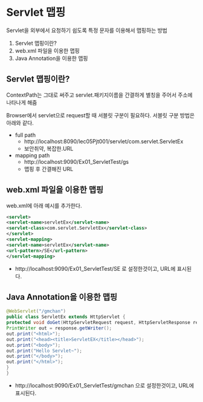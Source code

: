 # Servlet 맵핑

Servlet을 외부에서 요청하기 쉽도록 특정 문자를 이용해서 맵핑하는 방법

1. Servlet 맵핑이란?
2. web.xml 파일을 이용한 맵핑
3. Java Annotation을 이용한 맵핑

## Servlet 맵핑이란?

ContextPath는 그대로 써주고 servlet.패키지이름을 간결하게 별칭을 주어서 주소에 나타나게 해줌

Browser에서 servlet으로 request할 때 서블릿 구분이 필요하다. 서블릿 구분 방법은 아래와 같다.

- full path
  - http://localhost:8090/lec05Pjt001/servlet/com.servlet.ServletEx
  - 보안취약, 복잡한.URL
- mapping path
  - http://localhost:9090/Ex01_ServletTest/gs
  - 맵핑 후 간결해진 URL

## web.xml 파일을 이용한 맵핑

web.xml에 아래 예시를 추가한다.

```xml
<servlet>
<servlet-name>servletEx</servlet-name>
<servlet-class>com.servlet.ServletEx</servlet-class>
</servlet>
<servlet-mapping>
<servlet-name>servletEx</servlet-name>
<url-pattern>/SE</url-pattern>
</servlet-mapping>
```

- http://localhost:9090/Ex01_ServletTest/SE 로 설정한것이고, URL에 표시된다.

## Java Annotation을 이용한 맵핑


```java
@WebServlet("/gmchan")
public class ServletEx extends HttpServlet {
protected void doGet(HttpServletRequest request, HttpServletResponse response) throws ServletException, IOException {
PrintWriter out = response.getWriter();
out.print("<html>");
out.print("<head><title>ServletEX</title></head>");
out.print("<body>");
out.print("Hello Servlet~");
out.print("</body>");
out.print("</html>");
}
}
```

- http://localhost:9090/Ex01_ServletTest/gmchan 으로 설정한것이고, URL에 표시된다.
